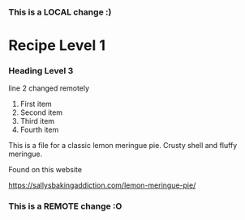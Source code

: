 ### This is a LOCAL change :)
<h1> Recipe Level 1 </h1>
<h3> Heading Level 3 </h3>
line 2 changed remotely

1. First item
2. Second item
3. Third item
4. Fourth item 

This is a file for a classic lemon meringue pie.
Crusty shell and fluffy meringue. 

Found on this website

https://sallysbakingaddiction.com/lemon-meringue-pie/
### This is a REMOTE change :O
